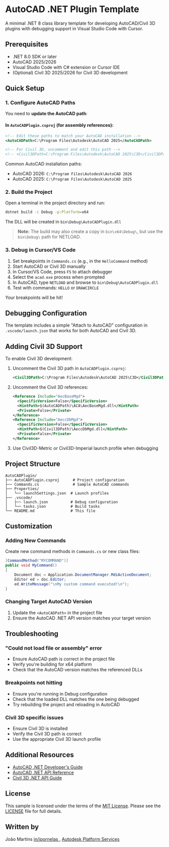 # AutoCAD .NET Plugin Template

A minimal .NET 8 class library template for developing AutoCAD/Civil 3D plugins with debugging support in Visual Studio Code with Cursor.

## Prerequisites

- .NET 8.0 SDK or later
- AutoCAD 2025/2026
- Visual Studio Code with C# extension or Cursor IDE
- (Optional) Civil 3D 2025/2026 for Civil 3D development

## Quick Setup

### 1. Configure AutoCAD Paths

You need to **update the AutoCAD path**:

#### In `AutoCADPlugin.csproj` (for assembly references):
```xml
<!-- Edit these paths to match your AutoCAD installation -->
<AutoCADPath>C:\Program Files\Autodesk\AutoCAD 2025</AutoCADPath>

<!-- For Civil 3D, uncomment and edit this path -->
<!-- <Civil3DPath>C:\Program Files\Autodesk\AutoCAD 2025\C3D</Civil3DPath> -->
```

Common AutoCAD installation paths:
- AutoCAD 2026: `C:\Program Files\Autodesk\AutoCAD 2026`
- AutoCAD 2025: `C:\Program Files\Autodesk\AutoCAD 2025`

### 2. Build the Project

Open a terminal in the project directory and run:

```bash
dotnet build -c Debug -p:Platform=x64
```

The DLL will be created in `bin\Debug\AutoCADPlugin.dll`

> **Note:** The build may also create a copy in `bin\x64\Debug\`, but use the `bin\Debug\` path for NETLOAD.

### 3. Debug in Cursor/VS Code

1. Set breakpoints in `Commands.cs` (e.g., in the `HelloCommand` method)
2. Start AutoCAD or Civil 3D manually
3. In Cursor/VS Code, press `F5` to attach debugger
4. Select the `acad.exe` process when prompted
5. In AutoCAD, type `NETLOAD` and browse to `bin\Debug\AutoCADPlugin.dll`
6. Test with commands: `HELLO` or `DRAWCIRCLE`

Your breakpoints will be hit!


## Debugging Configuration

The template includes a simple "Attach to AutoCAD" configuration in `.vscode/launch.json` that works for both AutoCAD and Civil 3D.

## Adding Civil 3D Support

To enable Civil 3D development:

1. Uncomment the Civil 3D path in `AutoCADPlugin.csproj`:
   ```xml
   <Civil3DPath>C:\Program Files\Autodesk\AutoCAD 2025\C3D</Civil3DPath>
   ```

2. Uncomment the Civil 3D references:
   ```xml
   <Reference Include="AecBaseMgd">
     <SpecificVersion>False</SpecificVersion>
     <HintPath>$(AutoCADPath)\ACA\AecBaseMgd.dll</HintPath>
     <Private>False</Private>
   </Reference>
   <Reference Include="AeccDbMgd">
     <SpecificVersion>False</SpecificVersion>
     <HintPath>$(Civil3DPath)\AeccDbMgd.dll</HintPath>
     <Private>False</Private>
   </Reference>
   ```

3. Use Civil3D-Metric or Civil3D-Imperial launch profile when debugging

## Project Structure

```
AutoCADPlugin/
├── AutoCADPlugin.csproj      # Project configuration
├── Commands.cs               # Sample AutoCAD commands
├── Properties/
│   └── launchSettings.json  # Launch profiles
├── .vscode/
│   ├── launch.json          # Debug configuration
│   └── tasks.json           # Build tasks
└── README.md                # This file
```

## Customization

### Adding New Commands

Create new command methods in `Commands.cs` or new class files:

```csharp
[CommandMethod("MYCOMMAND")]
public void MyCommand()
{
    Document doc = Application.DocumentManager.MdiActiveDocument;
    Editor ed = doc.Editor;
    ed.WriteMessage("\nMy custom command executed!\n");
}
```

### Changing Target AutoCAD Version

1. Update the `<AutoCADPath>` in the project file
2. Ensure the AutoCAD .NET API version matches your target version

## Troubleshooting

### "Could not load file or assembly" error
- Ensure AutoCAD path is correct in the project file
- Verify you're building for x64 platform
- Check that the AutoCAD version matches the referenced DLLs

### Breakpoints not hitting
- Ensure you're running in Debug configuration
- Check that the loaded DLL matches the one being debugged
- Try rebuilding the project and reloading in AutoCAD

### Civil 3D specific issues
- Ensure Civil 3D is installed
- Verify the Civil 3D path is correct
- Use the appropriate Civil 3D launch profile

## Additional Resources

- [AutoCAD .NET Developer's Guide](https://help.autodesk.com/view/ACD/2025/ENU/?guid=GUID-C3F3C736-40CF-44A0-9210-55F6A939B6F2)
- [AutoCAD .NET API Reference](https://help.autodesk.com/view/ACD/2025/ENU/?guid=GUID-36BF58F3-537D-4B59-BEFE-2D0FEF5A4443)
- [Civil 3D .NET API Guide](https://help.autodesk.com/view/CIV3D/2025/ENU/?guid=GUID-90F8534C-2D8A-4E6A-9DCD-A603E1987B04)

## License

This sample is licensed under the terms of the [MIT License](http://opensource.org/licenses/MIT). Please see the [LICENSE](LICENSE) file for full details.

## Written by

João Martins [in/jpornelas
](https://www.linkedin.com/in/jpornelas/), [Autodesk Platform Services](http://aps.autodesk.com)